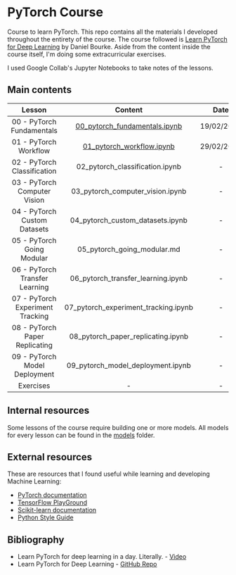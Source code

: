 # PyTorch Course

Course to learn PyTorch. This repo contains all the materials I developed throughout the entirety of the course. The course followed is [Learn PyTorch for Deep Learning](https://dbourke.link/pt-github) by Daniel Bourke. Aside from the content inside the course itself, I'm doing some extracurricular exercises.

I used Google Collab's Jupyter Notebooks to take notes of the lessons.

## Main contents

| **Lesson**                       | **Content**                                                     | **Date**   |
|:--------------------------------:|:---------------------------------------------------------------:|:----------:|
| 00 - PyTorch Fundamentals        | [00_pytorch_fundamentals.ipynb](00_pytorch_fundamentals.ipynb)  | 19/02/2024 |
| 01 - PyTorch Workflow            | [01_pytorch_workflow.ipynb](01_pytorch_workflow.ipynb)          | 29/02/2024 |
| 02 - PyTorch Classification      | 02_pytorch_classification.ipynb | - |
| 03 - PyTorch Computer Vision     | 03_pytorch_computer_vision.ipynb | - |
| 04 - PyTorch Custom Datasets     | 04_pytorch_custom_datasets.ipynb | - |
| 05 - PyTorch Going Modular       | 05_pytorch_going_modular.md | - |
| 06 - PyTorch Transfer Learning   | 06_pytorch_transfer_learning.ipynb | - |
| 07 - PyTorch Experiment Tracking | 07_pytorch_experiment_tracking.ipynb | - |
| 08 - PyTorch Paper Replicating   | 08_pytorch_paper_replicating.ipynb | - |
| 09 - PyTorch Model Deployment    | 09_pytorch_model_deployment.ipynb | - |
| Exercises                        | - | - |

## Internal resources

Some lessons of the course require building one or more models. All models for every lesson can be found in the [models](https://github.com/Yer-Marti/PyTorch-Course/tree/main/models) folder.

## External resources

These are resources that I found useful while learning and developing Machine Learning:

* [PyTorch documentation](https://pytorch.org/docs/stable/index.html)
* [TensorFlow PlayGround](https://playground.tensorflow.org)
* [Scikit-learn documentation](https://scikit-learn.org/stable/modules/classes.html)
* [Python Style Guide](https://google.github.io/styleguide/pyguide.html)

## Bibliography

* Learn PyTorch for deep learning in a day. Literally. - [Video](https://youtu.be/Z_ikDlimN6A?si=WJUGxuvC1x8JhgwV)
* Learn PyTorch for Deep Learning - [GitHub Repo](https://dbourke.link/pt-github)
